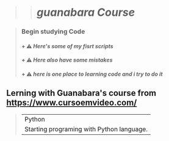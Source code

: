 >> # _guanabara Course_ #

> ### Begin studying Code ###
> #### + ⚠️ *Here's some of my fisrt scripts* 
> #### + ⚠️ *Here also have some mistakes*
> #### + ⚠️ *here is one place to learning code and i try to do it*

## Lerning with Guanabara's course from <https://www.cursoemvideo.com/>

> <table text-align: center>
   <tr>
     <td>Python </td>
   </tr>
   <tr>
     <td> Starting programing with Python language.</td>
   </tr>

 </table>
